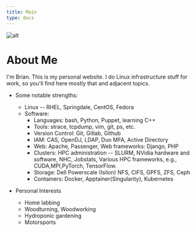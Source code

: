 ```yaml
---
title: Main
type: docs
---
```

![alt](/meMedium.jpeg)

# About Me
I'm Brian. This is my personal website. I do Linux infrastructure stuff for work, so you'll find here mostly that and adjacent topics.

* Some notable strengths:
  * Linux -- RHEL, Springdale, CentOS, Fedora
  * Software:
    * Languages:       bash, Python, Puppet, learning C++
    * Tools:           strace, tcpdump, vim, git, ps, etc.
    * Version Control: Git, Gitlab, Github
    * IAM:             CAS, OpenDJ, LDAP, Duo MFA, Active Directory
    * Web:             Apache, Passenger, Web frameworks: Django, PHP
    * Clusters:        HPC administration -- SLURM, NVidia hardware and software, NHC, Jobstats, Various HPC frameworks, e.g., CUDA,MPI,PyTorch, TensorFlow.
    * Storage:         Dell Powerscale (Isilon) NFS, CIFS, GPFS, ZFS, Ceph
    * Containers:      Docker, Apptainer(Singularity), Kubernetes

* Personal Interests
  * Home labbing
  * Woodturning, Woodworking
  * Hydroponic gardening
  * Motorsports
